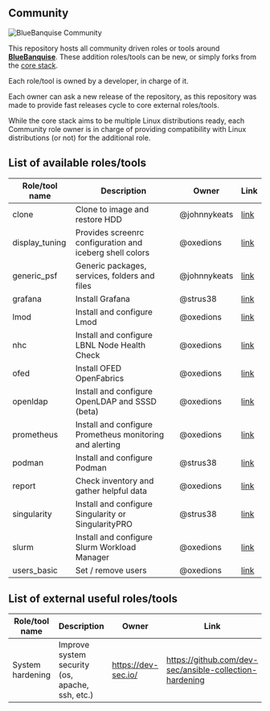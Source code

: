 ## Community

![BlueBanquise Community](resources/pictures/BlueBanquise_Community_logo_large.png)

This repository hosts all community driven roles or tools around [**BlueBanquise**](https://github.com/bluebanquise/bluebanquise). These addition roles/tools can be new, or simply forks from the [core stack](https://github.com/bluebanquise/bluebanquise/tree/master/roles).

Each role/tool is owned by a developer, in charge of it.

Each owner can ask a new release of the repository, as this repository was made to provide fast releases cycle to core external roles/tools.

While the core stack aims to be multiple Linux distributions ready, each Community role owner is in charge of providing compatibility with Linux distributions (or not) for the additional role.

## List of available roles/tools

| Role/tool name        | Description                                              | Owner           | Link                                |
| --------------------- | -------------------------------------------------------- | --------------- | ----------------------------------- |
| clone                 | Clone to image and restore HDD                           | @johnnykeats    | [link](roles/clone/)                |
| display_tuning        | Provides screenrc configuration and iceberg shell colors | @oxedions       | [link](roles/display_tuning/)       |
| generic_psf           | Generic packages, services, folders and files            | @johnnykeats    | [link](roles/generic_psf/)          |
| grafana               | Install Grafana                                          | @strus38        | [link](roles/grafana/)              |
| lmod                  | Install and configure Lmod                               | @oxedions       | [link](roles/lmod/)                 |
| nhc                   | Install and configure LBNL Node Health Check             | @oxedions       | [link](roles/nhc/)                  |
| ofed                  | Install OFED OpenFabrics                                 | @oxedions       | [link](roles/ofed/)                 |
| openldap              | Install and configure OpenLDAP and SSSD (beta)           | @oxedions       | [link](roles/openldap/)             |
| prometheus            | Install and configure Prometheus monitoring and alerting | @oxedions       | [link](roles/prometheus/)           |
| podman                | Install and configure Podman                             | @strus38        | [link](roles/prometheus/) 
| report                | Check inventory and gather helpful data                  | @oxedions       | [link](roles/report/)               |
| singularity           | Install and configure Singularity or SingularityPRO      | @strus38        | [link](roles/singularity/)          |
| slurm                 | Install and configure Slurm Workload Manager             | @oxedions       | [link](roles/slurm/)                |
| users_basic           | Set / remove users                                       | @oxedions       | [link](roles/users_basic/)          |

## List of external useful roles/tools

| Role/tool name        | Description                                              | Owner               | Link                                                    |
| --------------------- | -------------------------------------------------------- | ------------------- | ------------------------------------------------------- |
| System hardening      | Improve system security (os, apache, ssh, etc.)          | https://dev-sec.io/ | https://github.com/dev-sec/ansible-collection-hardening |
